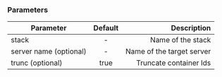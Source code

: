 <!-- post: -->


### Parameters


|       Parameter             | Default  |       Description           |
| --------------------------- |:--------:| ---------------------------:|
| stack                       | -        |   Name of the stack         |
| server name (optional)      | -        |   Name of the target server |
| trunc (optional)            | true     |   Truncate container Ids    |

